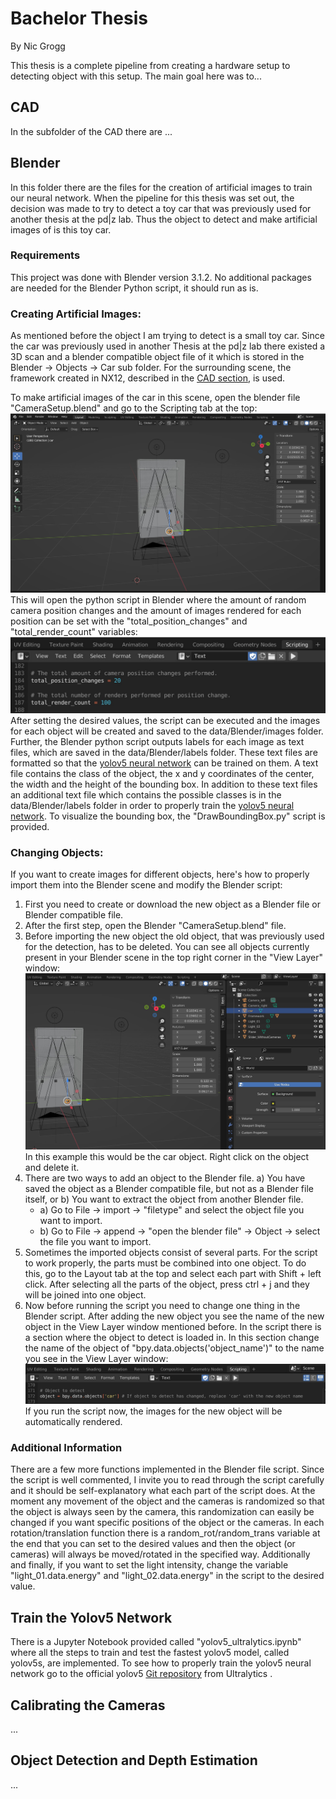 # Bachelor Thesis
By Nic Grogg

This thesis is a complete pipeline from creating a hardware setup to detecting object with this setup. The main goal here was to...

## CAD

In the subfolder of the CAD there are ...

## Blender

In this folder there are the files for the creation of artificial images to train our neural network. When the pipeline for this thesis was set out, the decision was made to try to detect a toy car that was previously used for another thesis at the pd|z lab. Thus the object to detect and make artificial images of is this toy car.

### Requirements

This project was done with Blender version 3.1.2. No additional packages are needed for the Blender Python script, it should run as is.

### Creating Artificial Images:

As mentioned before the object I am trying to detect is a small toy car. Since the car was previously used in another Thesis at the pd|z lab there existed a 3D scan and a blender compatible object file of it which is stored in the Blender -> Objects -> Car sub folder. For the surrounding scene, the framework created in NX12, described in the [CAD section](#cad), is used.

To make artificial images of the car in this scene, open the blender file "CameraSetup.blend" and go to the Scripting tab at the top: ![Blender_ScriptingTab](data/readme/Blender/ScriptingTab.jpg) This will open the python script in Blender where the amount of random camera position changes and the amount of images rendered for each position can be set with the "total_position_changes" and "total_render_count" variables: ![Blender_ChangesCount](data/readme/Blender/ChangesCount.jpg) After setting the desired values, the script can be executed and the images for each object will be created and saved to the data/Blender/images folder. Further, the Blender python script outputs labels for each image as text files, which are saved in the data/Blender/labels folder. These text files are formatted so that the [yolov5 neural network](https://github.com/ultralytics/yolov5) can be trained on them. A text file contains the class of the object, the x and y coordinates of the center, the width and the height of the bounding box. In addition to these text files an additional text file which contains the possible classes is in the data/Blender/labels folder in order to properly train the [yolov5 neural network](https://github.com/ultralytics/yolov5). To visualize the bounding box, the "DrawBoundingBox.py" script is provided.

### Changing Objects:

If you want to create images for different objects, here's how to properly import them into the Blender scene and modify the Blender script:

1. First you need to create or download the new object as a Blender file or Blender compatible file.
2. After the first step, open the Blender "CameraSetup.blend" file.
3. Before importing the new object the old object, that was previously used for the detection, has to be deleted. You can see all objects currently present in your Blender scene in the top right corner in the "View Layer" window: ![Blender_ViewLayerWindow](data/readme/Blender/ViewLayerWindow.jpg) In this example this would be the car object. Right click on the object and delete it.
4. There are two ways to add an object to the Blender file. a) You have saved the object as a Blender compatible file, but not as a Blender file itself, or b) You want to extract the object from another Blender file.
   - a) Go to File -> import -> "filetype" and select the object file you want to import.
   - b) Go to File -> append -> "open the blender file" -> Object -> select the file you want to import.
5. Sometimes the imported objects consist of several parts. For the script to work properly, the parts must be combined into one object. To do this, go to the Layout tab at the top and select each part with Shift + left click. After selecting all the parts of the object, press ctrl + j and they will be joined into one object.
6. Now before running the script you need to change one thing in the Blender script. After adding the new object you see the name of the new object in the View Layer window mentioned before. In the script there is a section where the object to detect is loaded in. In this section change the name of the object of "bpy.data.objects('object_name')" to the name you see in the View Layer window: ![Blender_NameNewObject](data/readme/Blender/NameNewObject.jpg) If you run the script now, the images for the new object will be automatically rendered.

### Additional Information

There are a few more functions implemented in the Blender file script. Since the script is well commented, I invite you to read through the script carefully and it should be self-explanatory what each part of the script does. At the moment any movement of the object and the cameras is randomized so that the object is always seen by the camera, this randomization can easily be changed if you want specific positions of the object or the cameras. In each rotation/translation function there is a random_rot/random_trans variable at the end that you can set to the desired values and then the object (or cameras) will always be moved/rotated in the specified way. Additionally and finally, if you want to set the light intensity, change the variable "light_01.data.energy" and "light_02.data.energy" in the script to the desired value.

## Train the Yolov5 Network

There is a Jupyter Notebook provided called "yolov5_ultralytics.ipynb" where all the steps to train and test the fastest yolov5 model, called yolov5s, are implemented. To see how to properly train the yolov5 neural network go to the official yolov5 [Git repository](https://github.com/ultralytics/yolov5) from Ultralytics .

## Calibrating the Cameras

...

## Object Detection and Depth Estimation

...

